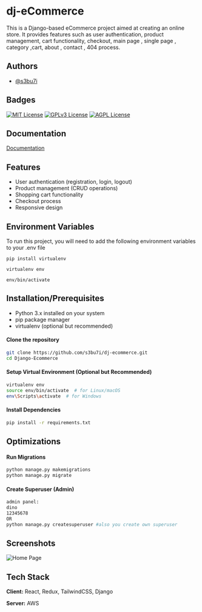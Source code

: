 
# dj-eCommerce

This is a Django-based eCommerce project aimed at creating an online store. It provides features such as user authentication, product management, cart functionality, checkout, main page , single page , category ,cart, about , contact , 404 process.



## Authors

- [@s3bu7i](https://www.github.com/s3bu7i)


## Badges

[![MIT License](https://img.shields.io/badge/License-MIT-green.svg)](https://choosealicense.com/licenses/mit/)
[![GPLv3 License](https://img.shields.io/badge/License-GPL%20v3-yellow.svg)](https://opensource.org/licenses/)
[![AGPL License](https://img.shields.io/badge/license-AGPL-blue.svg)](http://www.gnu.org/licenses/agpl-3.0)


## Documentation

[Documentation](https://www.djangoproject.com/)


## Features

- User authentication (registration, login, logout)
- Product management (CRUD operations)
- Shopping cart functionality
- Checkout process
- Responsive design


## Environment Variables

To run this project, you will need to add the following environment variables to your .env file

`pip install virtualenv`

`virtualenv env`

`env/bin/activate`




## Installation/Prerequisites

- Python 3.x installed on your system
- pip package manager
- virtualenv (optional but recommended)

#### Clone the repository
```bash
git clone https://github.com/s3bu7i/dj-ecommerce.git
cd Django-Ecommerce
```
#### Setup Virtual Environment (Optional but Recommended)
```bash
virtualenv env
source env/bin/activate  # for Linux/macOS
env\Scripts\activate  # for Windows
```
#### Install Dependencies
```bash
pip install -r requirements.txt
```
    
## Optimizations
#### Run Migrations
```bash
python manage.py makemigrations
python manage.py migrate
```
#### Create Superuser (Admin)
```bash
admin panel:
dino 
12345678 
OR
python manage.py createsuperuser #also you create own superuser
```

## Screenshots

![Home Page]()



## Tech Stack

**Client:** React, Redux, TailwindCSS, Django

**Server:** AWS

